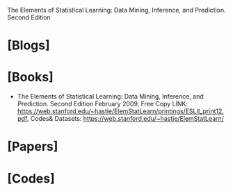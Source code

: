 The Elements of
Statistical Learning:
Data Mining, Inference, and Prediction.
Second Edition

# [Blogs]

# [Books]
+ The Elements of Statistical Learning: Data Mining, Inference, and Prediction. Second Edition February 2009, Free Copy LINK: https://web.stanford.edu/~hastie/ElemStatLearn/printings/ESLII_print12.pdf, Codes& Datasets: https://web.stanford.edu/~hastie/ElemStatLearn/
	
# [Papers]

# [Codes]


